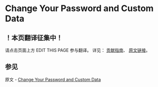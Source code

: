 # Change Your Password and Custom Data

## ！本页翻译征集中！

请点击页面上方 EDIT THIS PAGE 参与翻译。
详见：
[贡献指南]( https://github.com/JinMuInfo/MongoDB-Manual-zh/blob/master/CONTRIBUTING.md )、
[原文链接](  https://docs.mongodb.com/manual/tutorial/change-own-password-and-custom-data/  )。

## 参见

原文 - [Change Your Password and Custom Data]( https://docs.mongodb.com/manual/tutorial/change-own-password-and-custom-data/ )

